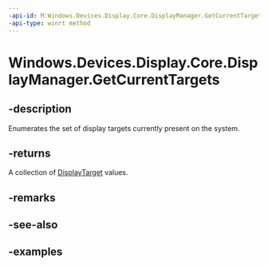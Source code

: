 ```yaml
---
-api-id: M:Windows.Devices.Display.Core.DisplayManager.GetCurrentTargets
-api-type: winrt method
---
```


<!-- Method syntax.
public IVectorView<DisplayTarget> DisplayManager.GetCurrentTargets()
-->

# Windows.Devices.Display.Core.DisplayManager.GetCurrentTargets

## -description
Enumerates the set of display targets currently present on the system.

## -returns
A collection of [DisplayTarget](displaytarget.md) values.

## -remarks

## -see-also

## -examples
